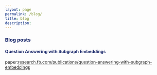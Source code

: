 ```yaml
---
layout: page
permalink: /blog/
title: blog
description: 
---
```


<h3 style="color:#202E6E">Blog posts
</h3>

<h4 style="color:#202E6E">Question Answering with Subgraph Embeddings
</h4>

paper:<a href="https://research.fb.com/publications/question-answering-with-subgraph-embeddings/">research.fb.com/publications/question-answering-with-subgraph-embeddings</a>